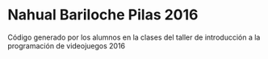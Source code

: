 ﻿# Nahual Bariloche Pilas 2016

Código generado por los alumnos en la clases del taller de introducción a la programación de videojuegos 2016